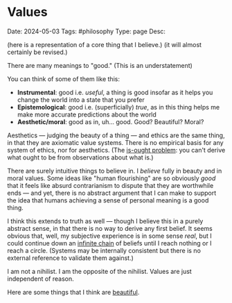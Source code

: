 # Values 
Date: 2024-05-03
Tags: #philosophy
Type: page
Desc: 

(here is a representation of a core thing that I believe.)
(it will almost certainly be revised.) 

There are many meanings to "good." (This is an understatement) 

You can think of some of them like this: 

- **Instrumental**: good i.e. *useful*, a thing is good insofar as it helps you change the world into a state that you prefer
- **Epistemological**: good i.e. (superficially) *true*, as in this thing helps me make more accurate predictions about the world
- **Aesthetic/moral**: good as in, uh... good. Good? Beautiful? Moral?

Aesthetics — judging the beauty of a thing — and ethics are the same thing, in that they are axiomatic value systems. There is no empirical basis for any system of ethics, nor for aesthetics. (The [is-ought problem](https://en.wikipedia.org/wiki/Is%E2%80%93ought_problem): you can't derive what ought to be from observations about what is.) 

There are surely intuitive things to believe in. I *believe* fully in beauty and in moral values. Some ideas like "human flourishing" are so obviously *good* that it feels like absurd contrarianism to dispute that they are worthwhile ends — and yet, there is no abstract argument that I can make to support the idea that humans achieving a sense of personal meaning is a good thing.

I think this extends to truth as well — though I believe this in a purely abstract sense, in that there is no way to derive any first belief. It seems obvious that, well, my subjective experience is in some sense *real*, but I could continue down an [infinite chain](/regress) of beliefs until I reach nothing or I reach a circle. (Systems may be internally consistent but there is no external reference to validate them against.)

I am not a nihilist. I am the opposite of the nihilist. Values are just independent of reason.

Here are some things that I think are [beautiful](/aesthetics).